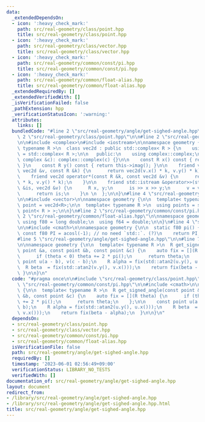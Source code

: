 ```yaml
---
data:
  _extendedDependsOn:
  - icon: ':heavy_check_mark:'
    path: src/real-geometry/class/point.hpp
    title: src/real-geometry/class/point.hpp
  - icon: ':heavy_check_mark:'
    path: src/real-geometry/class/vector.hpp
    title: src/real-geometry/class/vector.hpp
  - icon: ':heavy_check_mark:'
    path: src/real-geometry/common/const/pi.hpp
    title: src/real-geometry/common/const/pi.hpp
  - icon: ':heavy_check_mark:'
    path: src/real-geometry/common/float-alias.hpp
    title: src/real-geometry/common/float-alias.hpp
  _extendedRequiredBy: []
  _extendedVerifiedWith: []
  _isVerificationFailed: false
  _pathExtension: hpp
  _verificationStatusIcon: ':warning:'
  attributes:
    links: []
  bundledCode: "#line 2 \"src/real-geometry/angle/get-sighed-angle.hpp\"\n\n#line\
    \ 2 \"src/real-geometry/class/point.hpp\"\n\n#line 2 \"src/real-geometry/class/vector.hpp\"\
    \n\n#include <complex>\n#include <iostream>\n\nnamespace geometry {\n\n  template<\
    \ typename R >\n  class vec2d : public std::complex< R > {\n    using complex\
    \ = std::complex< R >;\n\n   public:\n    using complex::complex;\n\n    vec2d(const\
    \ complex &c): complex::complex(c) {}\n\n    const R x() const { return this->real();\
    \ }\n    const R y() const { return this->imag(); }\n\n    friend vec2d operator*(const\
    \ vec2d &v, const R &k) {\n      return vec2d(v.x() * k, v.y() * k);\n    }\n\n\
    \    friend vec2d operator*(const R &k, const vec2d &v) {\n      return vec2d(v.x()\
    \ * k, v.y() * k);\n    }\n\n    friend std::istream &operator>>(std::istream\
    \ &is, vec2d &v) {\n      R x, y;\n      is >> x >> y;\n      v = vec2d(x, y);\n\
    \      return is;\n    }\n \n  };\n\n}\n#line 4 \"src/real-geometry/class/point.hpp\"\
    \n\n#include <vector>\n\nnamespace geometry {\n\n  template< typename R >\n  using\
    \ point = vec2d<R>;\n\n  template< typename R >\n  using points = std::vector<\
    \ point< R > >;\n\n}\n#line 2 \"src/real-geometry/common/const/pi.hpp\"\n\n#line\
    \ 2 \"src/real-geometry/common/float-alias.hpp\"\n\nnamespace geometry {\n\n \
    \ using f80 = long double;\n  using f64 = double;\n\n}\n#line 4 \"src/real-geometry/common/const/pi.hpp\"\
    \n\n#include <cmath>\n\nnamespace geometry {\n\n  static f80 pi() {\n    static\
    \ const f80 PI = acosl(-1); // no need `std::`. (?)\n    return PI;\n  }\n\n}\n\
    #line 5 \"src/real-geometry/angle/get-sighed-angle.hpp\"\n\n#line 7 \"src/real-geometry/angle/get-sighed-angle.hpp\"\
    \n\nnamespace geometry {\n\n  template< typename R >\n  R get_signed_angle(const\
    \ point &a, const point &b, const point &c) {\n    auto fix = [](R theta) {\n\
    \      if (theta < 0) theta += 2 * pi();\n      return theta;\n    };\n\n    const\
    \ point u(a - b), v(c - b);\n    R alpha = fix(std::atan2(u.y(), u.x()));\n  \
    \  R beta  = fix(std::atan2(v.y(), v.x()));\n    return fix(beta - alpha);\n \
    \ }\n\n}\n"
  code: "#pragma once\n\n#include \"src/real-geometry/class/point.hpp\"\n#include\
    \ \"src/real-geometry/common/const/pi.hpp\"\n\n#include <cmath>\n\nnamespace geometry\
    \ {\n\n  template< typename R >\n  R get_signed_angle(const point &a, const point\
    \ &b, const point &c) {\n    auto fix = [](R theta) {\n      if (theta < 0) theta\
    \ += 2 * pi();\n      return theta;\n    };\n\n    const point u(a - b), v(c -\
    \ b);\n    R alpha = fix(std::atan2(u.y(), u.x()));\n    R beta  = fix(std::atan2(v.y(),\
    \ v.x()));\n    return fix(beta - alpha);\n  }\n\n}\n"
  dependsOn:
  - src/real-geometry/class/point.hpp
  - src/real-geometry/class/vector.hpp
  - src/real-geometry/common/const/pi.hpp
  - src/real-geometry/common/float-alias.hpp
  isVerificationFile: false
  path: src/real-geometry/angle/get-sighed-angle.hpp
  requiredBy: []
  timestamp: '2023-06-01 02:56:49+09:00'
  verificationStatus: LIBRARY_NO_TESTS
  verifiedWith: []
documentation_of: src/real-geometry/angle/get-sighed-angle.hpp
layout: document
redirect_from:
- /library/src/real-geometry/angle/get-sighed-angle.hpp
- /library/src/real-geometry/angle/get-sighed-angle.hpp.html
title: src/real-geometry/angle/get-sighed-angle.hpp
---
```

